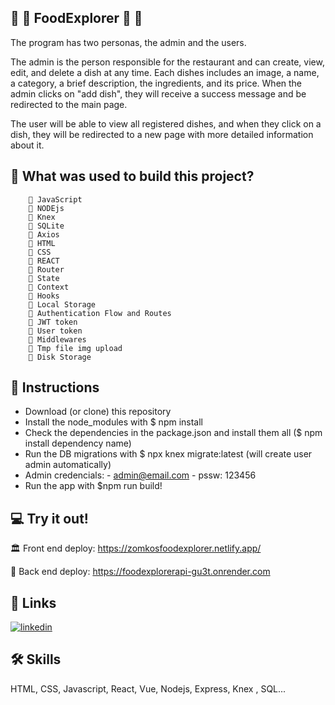 
##   🧅 🥦 FoodExplorer 🥦 🧅

The program has two personas, the admin and the users.

The admin is the person responsible for the restaurant and can create, view, edit, and delete a dish at any time. Each dishes includes an image, a name, a category, a brief description, the ingredients, and its price. When the admin clicks on "add dish", they will receive a success message and be redirected to the main page.

The user will be able to view all registered dishes, and when they click on a dish, they will be redirected to a new page with more detailed information about it.



## 🚀 What was used to build this project?


        🧠 JavaScript
        🧠 NODEjs
        🧠 Knex
        🧠 SQLite
        🧠 Axios
        🧠 HTML
        🧠 CSS
        🧠 REACT
        🧠 Router
        🧠 State 
        🧠 Context
        🧠 Hooks
        🧠 Local Storage
        🧠 Authentication Flow and Routes
        🧠 JWT token
        🧠 User token
        🧠 Middlewares
        🧠 Tmp file img upload
        🧠 Disk Storage
    

    

## 🔧  Instructions

 - Download (or clone) this repository
 - Install the node_modules with  $ npm install
 - Check the dependencies in the package.json and install them all ($ npm install dependency name)
 - Run the DB migrations with $ npx knex migrate:latest (will create user admin automatically)
 - Admin credencials: 
        - admin@email.com
        - pssw: 123456
 - Run the app with $npm run build!
##  💻 Try it out!

🏛 Front end deploy:  https://zomkosfoodexplorer.netlify.app/

🚧 Back end deploy:  https://foodexplorerapi-gu3t.onrender.com
## 🔗 Links
[![linkedin](https://img.shields.io/badge/linkedin-0A66C2?style=for-the-badge&logo=linkedin&logoColor=white)](https://www.linkedin.com/in/andrezomkowski/)


## 🛠 Skills
HTML, CSS, Javascript, React, Vue, Nodejs, Express, Knex , SQL...


